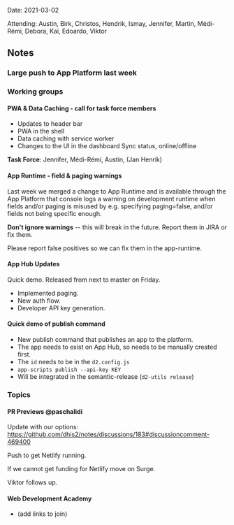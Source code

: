 Date: 2021-03-02

Attending: Austin, Birk, Christos, Hendrik, Ismay, Jennifer, Martin,
Médi-Rémi, Debora, Kai, Edoardo, Viktor

## Notes

### Large push to App Platform last week

### Working groups

#### PWA & Data Caching - call for task force members

-   Updates to header bar
-   PWA in the shell
-   Data caching with service worker
-   Changes to the UI in the dashboard
    Sync status, online/offline

**Task Force**: Jennifer, Médi-Rémi, Austin, (Jan Henrik)

#### App Runtime - field & paging warnings

Last week we merged a change to App Runtime and is available through the
App Platform that console logs a warning on development runtime when
fields and/or paging is misused by e.g. specifying paging=false, and/or
fields not being specific enough.

**Don't ignore warnings** -- this will break in the future. Report them
in JIRA or fix them.

Please report false positives so we can fix them in the app-runtime.

#### App Hub Updates

Quick demo. Released from next to master on Friday.

-   Implemented paging.
-   New auth flow.
-   Developer API key generation.

#### Quick demo of publish command

-   New publish command that publishes an app to the platform.
-   The app needs to exist on App Hub, so needs to be manually created
    first.
-   The `id` needs to be in the `d2.config.js`
-   `app-scripts publish --api-key KEY`
-   Will be integrated in the semantic-release (`d2-utils release`)

### Topics

#### PR Previews @paschalidi

Update with our options: https://github.com/dhis2/notes/discussions/183#discussioncomment-469400

Push to get Netlify running.

If we cannot get funding for Netlify move on Surge.

Viktor follows up.

#### Web Development Academy

-   (add links to join)
